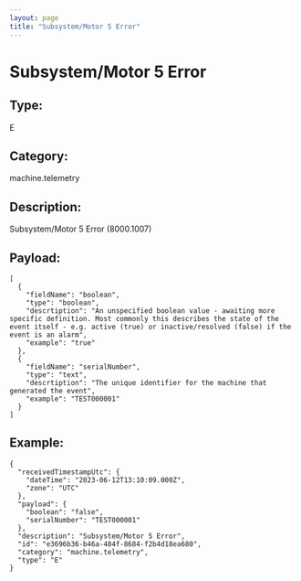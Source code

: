 ```yaml
---
layout: page
title: "Subsystem/Motor 5 Error"
---
```


# Subsystem/Motor 5 Error

## Type:

E

## Category:

machine.telemetry

## Description: 

Subsystem/Motor 5 Error (8000.1007)

## Payload:

```
[
  {
    "fieldName": "boolean",
    "type": "boolean",
    "descrtiption": "An unspecified boolean value - awaiting more specific definition. Most commonly this describes the state of the event itself - e.g. active (true) or inactive/resolved (false) if the event is an alarm",
    "example": "true"
  },
  {
    "fieldName": "serialNumber",
    "type": "text",
    "descrtiption": "The unique identifier for the machine that generated the event",
    "example": "TEST000001"
  }
]
```

## Example:

```
{
  "receivedTimestampUtc": {
    "dateTime": "2023-06-12T13:10:09.000Z",
    "zone": "UTC"
  },
  "payload": {
    "boolean": "false",
    "serialNumber": "TEST000001"
  },
  "description": "Subsystem/Motor 5 Error",
  "id": "e3696b36-b46a-484f-8684-f2b4d18ea680",
  "category": "machine.telemetry",
  "type": "E"
}
```
